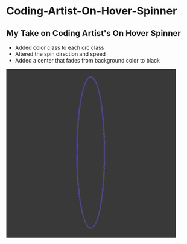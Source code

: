 # Coding-Artist-On-Hover-Spinner

## My Take on Coding Artist's On Hover Spinner

* Added color class to each crc class
* Altered the spin direction and speed
* Added a center that fades from background color to black


![](onHoverSpinner.gif)
